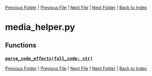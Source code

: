 [Previous Folder](../tools/compare_item_lists.md) | [Previous File](lua_helper.md) | [Next File](table_helper.md) | [Next Folder](../vehicles/vehicle_article.md) | [Back to Index](../../index.md)

# media_helper.py

## Functions

### [`parse_code_effects(full_code: str)`](https://github.com/Vaileasys/pz-wiki_parser/blob/main/scripts/utils/media_helper.py#L62)


[Previous Folder](../tools/compare_item_lists.md) | [Previous File](lua_helper.md) | [Next File](table_helper.md) | [Next Folder](../vehicles/vehicle_article.md) | [Back to Index](../../index.md)
